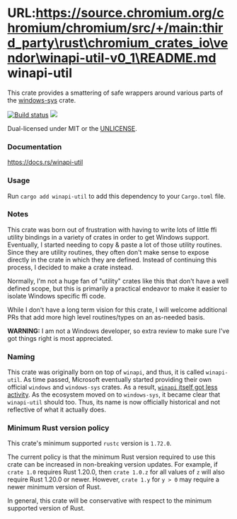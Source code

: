 URL:https://source.chromium.org/chromium/chromium/src/+/main:third_party\rust\chromium_crates_io\vendor\winapi-util-v0_1\README.md
winapi-util
===========
This crate provides a smattering of safe wrappers around various parts of the
[windows-sys](https://crates.io/crates/windows-sys) crate.

[![Build status](https://github.com/BurntSushi/winapi-util/workflows/ci/badge.svg)](https://github.com/BurntSushi/winapi-util/actions)
[![](http://meritbadge.herokuapp.com/winapi-util)](https://crates.io/crates/winapi-util)

Dual-licensed under MIT or the [UNLICENSE](http://unlicense.org).


### Documentation

https://docs.rs/winapi-util


### Usage

Run `cargo add winapi-util` to add this dependency to your `Cargo.toml` file.


### Notes

This crate was born out of frustration with having to write lots of little
ffi utility bindings in a variety of crates in order to get Windows support.
Eventually, I started needing to copy & paste a lot of those utility routines.
Since they are utility routines, they often don't make sense to expose directly
in the crate in which they are defined. Instead of continuing this process,
I decided to make a crate instead.

Normally, I'm not a huge fan of "utility" crates like this that don't have a
well defined scope, but this is primarily a practical endeavor to make it
easier to isolate Windows specific ffi code.

While I don't have a long term vision for this crate, I will welcome additional
PRs that add more high level routines/types on an as-needed basis.

**WARNING:** I am not a Windows developer, so extra review to make sure I've
got things right is most appreciated.


### Naming

This crate was originally born on top of `winapi`, and thus, it is called
`winapi-util`. As time passed, Microsoft eventually started providing their
own official `windows` and `windows-sys` crates. As a result, [`winapi` itself
got less activity](https://github.com/BurntSushi/winapi-util/pull/13#issuecomment-1991282893).
As the ecosystem moved on to `windows-sys`, it became clear that `winapi-util`
should too. Thus, its name is now officially historical and not reflective
of what it actually does.


### Minimum Rust version policy

This crate's minimum supported `rustc` version is `1.72.0`.

The current policy is that the minimum Rust version required to use this crate
can be increased in non-breaking version updates. For example, if `crate 1.0`
requires Rust 1.20.0, then `crate 1.0.z` for all values of `z` will also
require Rust 1.20.0 or newer. However, `crate 1.y` for `y > 0` may require a
newer minimum version of Rust.

In general, this crate will be conservative with respect to the minimum
supported version of Rust.
